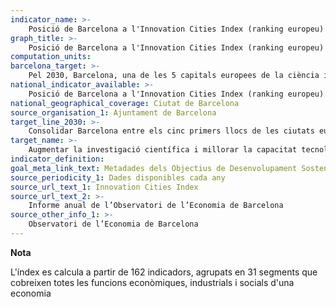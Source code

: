 ```yaml
---
indicator_name: >-
    Posició de Barcelona a l'Innovation Cities Index (ranking europeu)
graph_title: >-
    Posició de Barcelona a l'Innovation Cities Index (ranking europeu)
computation_units: 
barcelona_target: >-
    Pel 2030, Barcelona, una de les 5 capitals europees de la ciència i la innovació
national_indicator_available: >-
    Posició de Barcelona a l'Innovation Cities Index (ranking europeu)
national_geographical_coverage: Ciutat de Barcelona 
source_organisation_1: Ajuntament de Barcelona
target_line_2030: >-
    Consolidar Barcelona entre els cinc primers llocs de les ciutats europees a l’Innovation Cities Index
target_name: >-
    Augmentar la investigació científica i millorar la capacitat tecnològica dels sectors industrials de tots els països, en particular els països en desenvolupament, entre d’altres maneres fomentant la innovació i augmentant substancialment, d’aquí al 2030, el nombre de persones que treballen en el camp de la investigació i el desenvolupament per cada milió d’habitants, així com la despesa en investigació i desenvolupament dels sectors públic i privat
indicator_definition:
goal_meta_link_text: Metadades dels Objectius de Desenvolupament Sostenible de les Nacions Unides (pdf 894kB)
source_periodicity_1: Dades disponibles cada any
source_url_text_1: Innovation Cities Index
source_url_text_2: >-
    Informe anual de l’Observatori de l’Economia de Barcelona
source_other_info_1: >-
    Observatori de l’Economia de Barcelona
---
```

**Nota**

L'índex es calcula a partir de 162 indicadors, agrupats en 31 segments que cobreixen totes les funcions econòmiques, industrials i socials d'una economia
